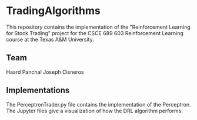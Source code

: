 # TradingAlgorithms

This repository contains the implementation of the "Reinforcement Learning for Stock Trading" project for the CSCE 689 603 Reinforcement Learning course at the Texas A&M University.

## Team
Haard Panchal
Joseph Cisneros

## Implementations

The PerceptronTrader.py file contains the implementation of the Perceptron. The Jupyter files give a visualization of how the DRL algorithm performs. 
